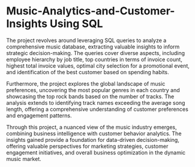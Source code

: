 # Music-Analytics-and-Customer-Insights Using SQL

The project revolves around leveraging SQL queries to analyze a comprehensive music database, extracting valuable insights to inform strategic decision-making. The queries cover diverse aspects, including employee hierarchy by job title, top countries in terms of invoice count, highest total invoice values, optimal city selection for a promotional event, and identification of the best customer based on spending habits.

Furthermore, the project explores the global landscape of music preferences, uncovering the most popular genres in each country and showcasing the top rock bands based on the number of tracks. The analysis extends to identifying track names exceeding the average song length, offering a comprehensive understanding of customer preferences and engagement patterns.

Through this project, a nuanced view of the music industry emerges, combining business intelligence with customer behavior analytics. The insights gained provide a foundation for data-driven decision-making, offering valuable perspectives for marketing strategies, customer engagement initiatives, and overall business optimization in the dynamic music market.
